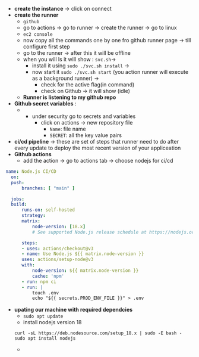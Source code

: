 *  **create the instance** -> click on connect 
*  **create the runner**
   *  `github`
    * go to actions -> go to runner -> create the runner -> go to linux
   * `ec2 console` 
   	* now copy all the commands one by one fro github runner page  -> till configure first step
	* go to the runner -> after this it will be offline
	* when you will ls it will show : `svc.sh`-> 
		* install it using `sudo ./svc.sh install` -> 
		*  now start it `sudo ./svc.sh start` (you action runner will execute as a background runner) -> 
			* check for the active flag(in command)
			* check on Github -> it will show (idle)
	* **Runner is listening to my github repo**
* **Github secret variables** : 
  * * under security go to secrets and variables 
		* click on actions -> new repository file
			* `Name`:  file name
			* `SECRET`: all the key value pairs
* **ci/cd pipeline** -> these are set of steps that runner need to do after every update to deploy the most recent version of your appliceation
*  **Github actions**
   *  add the action -> go to actions tab -> choose nodejs for ci/cd
  ```yml
  name: Node.js CI/CD
	on:
	push:
		branches: [ "main" ]

	jobs:
	build:
		runs-on: self-hosted
		strategy:
		matrix:
			node-version: [18.x]
			# See supported Node.js release schedule at https://nodejs.org/en/about/releases/

		steps:
		- uses: actions/checkout@v3
		- name: Use Node.js ${{ matrix.node-version }}
		uses: actions/setup-node@v3
		with:
			node-version: ${{ matrix.node-version }}
			cache: 'npm'
		- run: npm ci
		- run: |
			touch .env
			echo "${{ secrets.PROD_ENV_FILE }}" > .env
  ```

* **upating our machine  with required dependcies**
	* `sudo apt update`
	* install nodejs version 18
	``` curl
	curl -sL https://deb.nodesource.com/setup_18.x | sudo -E bash -
	sudo apt install nodejs 
	```
	* 

